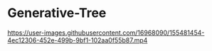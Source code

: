 # Generative-Tree


https://user-images.githubusercontent.com/16968090/155481454-4ec12306-452e-499b-9bf1-102aa0f55b87.mp4

